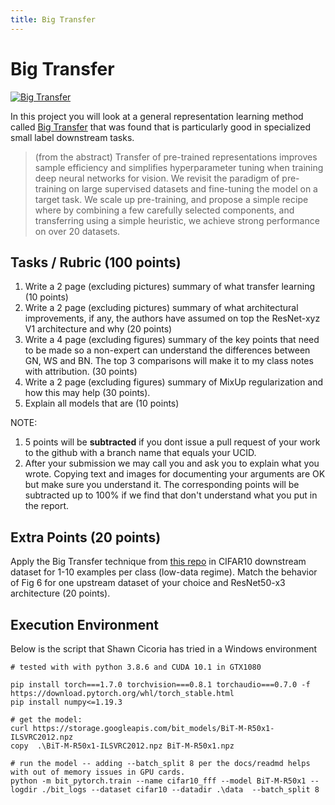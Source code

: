 ```yaml
---
title: Big Transfer
---
```


# Big Transfer 



[![Big Transfer](https://img.youtube.com/vi/k1GOF2jmX7c/0.jpg#center)](https://www.youtube.com/watch?v=k1GOF2jmX7c)

In this project you will look at a general representation learning method called [Big Transfer](https://arxiv.org/pdf/1912.11370.pdf) that was found that is particularly good in specialized small label downstream tasks. 

> (from the abstract) Transfer of pre-trained representations improves sample efficiency and simplifies hyperparameter tuning when training deep neural
networks for vision. We revisit the paradigm of pre-training on large supervised datasets and fine-tuning the model on a target task. We scale
up pre-training, and propose a simple recipe where by combining a few carefully selected components, and transferring using a simple heuristic, we achieve strong performance on over 20 datasets.


## Tasks / Rubric (100 points)

1. Write a 2 page (excluding pictures) summary of what transfer learning (10 points)
2. Write a 2 page (excluding pictures) summary of what architectural improvements, if any, the authors have assumed on top the ResNet-xyz V1  architecture and why (20 points)
3. Write a 4 page (excluding figures) summary of the key points that need to be made so a non-expert can understand the differences between GN, WS and BN. The top 3 comparisons will make it to my class notes with attribution. (30 points)
4. Write a 2 page (excluding figures) summary of MixUp regularization and how this may help (30 points). 
5. Explain all models that are  (10 points)


NOTE:

1. 5 points will be **subtracted** if you dont issue a pull request of your work to the github with a branch name that equals your UCID. 
2. After your submission we may call you and ask you to explain what you wrote. Copying text and images for documenting your arguments are OK but make sure you understand it. The corresponding points will be subtracted up to 100% if we find that don't understand what you put in the report. 

## Extra Points (20 points)

Apply the Big Transfer technique from [this repo](https://github.com/google-research/big_transfer) in CIFAR10 downstream dataset for 1-10 examples per class (low-data regime). Match the behavior of Fig 6 for one upstream dataset of your choice and ResNet50-x3 architecture (20 points). 

## Execution Environment

Below is the script that Shawn Cicoria has tried in a Windows environment 

```shell
# tested with with python 3.8.6 and CUDA 10.1 in GTX1080

pip install torch===1.7.0 torchvision===0.8.1 torchaudio===0.7.0 -f https://download.pytorch.org/whl/torch_stable.html
pip install numpy<=1.19.3

# get the model:
curl https://storage.googleapis.com/bit_models/BiT-M-R50x1-ILSVRC2012.npz
copy  .\BiT-M-R50x1-ILSVRC2012.npz BiT-M-R50x1.npz

# run the model -- adding --batch_split 8 per the docs/readmd helps with out of memory issues in GPU cards.
python -m bit_pytorch.train --name cifar10_fff --model BiT-M-R50x1 --logdir ./bit_logs --dataset cifar10 --datadir .\data  --batch_split 8

```